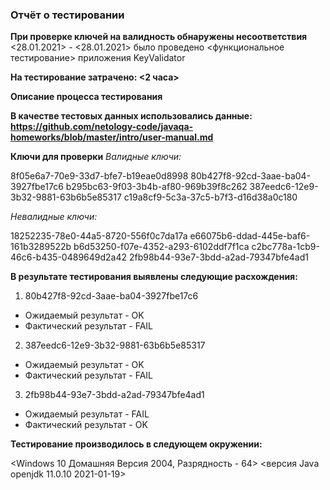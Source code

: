 ### Отчёт о тестировании <KeyValidator>

**При проверке ключей на валидность обнаружены несоответствия**
<28.01.2021> - <28.01.2021> было проведено <функциональное тестирование> приложения KeyValidator

**На тестирование затрачено: <2 часа>**

**Описание процесса тестирования**

**В качестве тестовых данных использовались данные: <https://github.com/netology-code/javaqa-homeworks/blob/master/intro/user-manual.md>**

**Ключи для проверки**
_Валидные ключи:_

8f05e6a7-70e9-33d7-bfe7-b19eae0d8998
80b427f8-92cd-3aae-ba04-3927fbe17c6
b295bc63-9f03-3b4b-af80-969b39f8c262
387eedc6-12e9-3b32-9881-63b6b5e85317
c19a8cf9-5c3a-37c5-b7f3-d16d38a0c180

_Невалидные ключи:_

18252235-78e0-44a5-8720-556f0c7da17a
e66075b6-ddad-445e-baf6-161b3289522b
b6d53250-f07e-4352-a293-6102ddf7f1ca
c2bc778a-1cb9-46c6-b435-0489649d2a42
2fb98b44-93e7-3bdd-a2ad-79347bfe4ad1

**В результате тестирования выявлены следующие расхождения:**

1. 80b427f8-92cd-3aae-ba04-3927fbe17c6
 - Oжидаемый результат - OK
 - Фактический результат - FAIL
2. 387eedc6-12e9-3b32-9881-63b6b5e85317
 - Oжидаемый результат - OK
 - Фактический результат - FAIL
3. 2fb98b44-93e7-3bdd-a2ad-79347bfe4ad1
 - Oжидаемый результат - FAIL
 - Фактический результат - OK

**Тестирование производилось в следующем окружении:**

<Windows 10 Домашняя Версия 2004, Разрядность - 64>
<версия Java openjdk 11.0.10 2021-01-19>